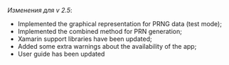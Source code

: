 _Изменения для v 2.5_:
- Implemented the graphical representation for PRNG data (test mode);
- Implemented the combined method for PRN generation;
- Xamarin support libraries have been updated;
- Added some extra warnings about the availability of the app;
- User guide has been updated

